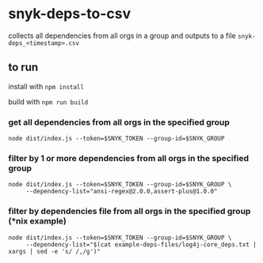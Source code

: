 # snyk-deps-to-csv

collects all dependencies from all orgs in a group and outputs to a file `snyk-deps_<timestamp>.csv`

## to run
install with `npm install`

build with `npm run build`

### get all dependencies from all orgs in the specified group
```
node dist/index.js --token=$SNYK_TOKEN --group-id=$SNYK_GROUP
```

### filter by 1 or more dependencies from all orgs in the specified group
```
node dist/index.js --token=$SNYK_TOKEN --group-id=$SNYK_GROUP \
     --dependency-list="ansi-regex@2.0.0,assert-plus@1.0.0"
```

### filter by dependencies file from all orgs in the specified group (*nix example)
```
node dist/index.js --token=$SNYK_TOKEN --group-id=$SNYK_GROUP \
     --dependency-list="$(cat example-deps-files/log4j-core_deps.txt | xargs | sed -e 's/ /,/g')"
```
